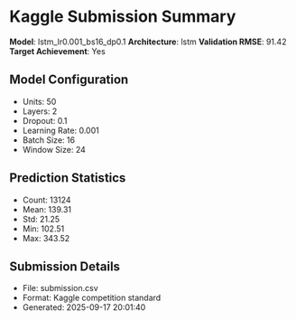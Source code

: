 
# Kaggle Submission Summary

**Model**: lstm_lr0.001_bs16_dp0.1
**Architecture**: lstm
**Validation RMSE**: 91.42
**Target Achievement**: Yes

## Model Configuration
- Units: 50
- Layers: 2
- Dropout: 0.1
- Learning Rate: 0.001
- Batch Size: 16
- Window Size: 24

## Prediction Statistics
- Count: 13124
- Mean: 139.31
- Std: 21.25
- Min: 102.51
- Max: 343.52

## Submission Details
- File: submission.csv
- Format: Kaggle competition standard
- Generated: 2025-09-17 20:01:40

